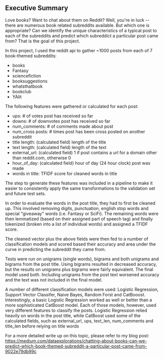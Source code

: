 <h2>Executive Summary</h2>
Love books? Want to chat about them on Reddit? Well, you're in luck -- there are numerous book related subreddits available. But which one is appropriate? Can we identify the unique characteristics of a typical post to each of the subreddits and predict which subreddict a particular post came from? That is the goal of this project.

In this project, I used the reddit api to gather ~1000 posts from each of 7 book-themed subreddits:
<ul>
  <li>books</li>
<li>Fantasy</li>
<li>sciencefiction</li>
<li>booksuggestions</li>
<li>whatsthatbook</li>
<li>bookclub</li>
<li>YAlit</li>
</ul>
The following features were gathered or calculated for each post:
<ul>
<li>ups: # of votes post has received so far</li>
<li>downs: # of downvotes post has received so far</li>
<li>num_comments: # of comments made about post</li>
<li>num_cross posts: # times post has been cross posted on another subreddit</li>
<li>title length: (calculated field) length of the title</li>
<li>text length: (calculated field) length of the text</li>
<li>external_url: (calculated field) 1 if post contains a url for a domain other than reddit.com, otherwise 0</li>
<li>hour_of_day: (calculated field) hour of day (24 hour clock) post was made</li>
<li>words in title: TFIDF score for cleaned words in title</li>
</ul>

The step to generate these features was included in a pipeline to make it easier to consistently apply the same transformations to the validation set and future test sets.

In order to evaluate the words in the post title, they had to first be cleaned up. This involved removing digits, punctuation, english stop words and special "giveaway" words (i.e. Fantasy or SciFi). The remaining words were then lemmatized (based on their assigned part of speech tag) and finally tokenized (broken into a list of individual words) and assigned a TFIDF score.

The cleaned vector plus the above fields were then fed to a number of classification models and scored based their accuracy and area under the curve in predicting the subreddit they came from.

Tests were run on unigrams (single words), bigrams and both unigrams and bigrams from the post title. Using bigrams resulted in decreased accuracy, but the results on unigrams plus bigrams were fairly equivalent. The final model used both. Including unigrams from the post text worsened accuracy and the text was not included in the final model.

A number of different classification models were used: Logistic Regression, Support Vector Classifer, Naive Bayes, Random Forst and CatBooost. Interestingly, a basic Logistic Regression worked as well or better than a more sophisticated CatBoost model. Each of those models, however, used very different features to classify the posts. Logistic Regression relied heavily on words in the post title, while CatBoost used some of the calculated fields, such as external_url, ups, text_len, num_comments and title_len before relying on title words

For a more detailed write up on this topic, please refer to my blog post: https://medium.com/dataexplorations/chatting-about-books-can-we-predict-which-book-themed-subreddit-a-particular-post-came-from-9022e79db99c
